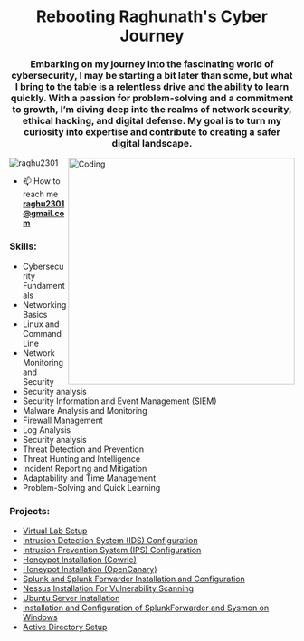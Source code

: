 <h1 align="center">Rebooting Raghunath's Cyber Journey</h1>
<h3 align="center">Embarking on my journey into the fascinating world of cybersecurity, I may be starting a bit later than some, but what I bring to the table is a relentless drive and the ability to learn quickly. With a passion for problem-solving and a commitment to growth, I’m diving deep into the realms of network security, ethical hacking, and digital defense. My goal is to turn my curiosity into expertise and contribute to creating a safer digital landscape.</h3>

<img align="right" alt="Coding" width="400" src="https://cdn.dribbble.com/users/1162077/screenshots/3848914/programmer.gif">
<p align="left"> <img src="https://komarev.com/ghpvc/?username=raghu2301&label=Profile%20views&color=0e75b6&style=flat" alt="raghu2301" /> </p>

- 📫 How to reach me **raghu2301@gmail.com**


<p align="left">
</p>

<h3 align="left">Skills:</h3>
<ul>
  <li>Cybersecurity Fundamentals</li>
  <li>Networking Basics</li>
  <li>Linux and Command Line</li>
  <li>Network Monitoring and Security</li>
  <li>Security analysis</li>
  <li>Security Information and Event Management (SIEM)</li>
  <li>Malware Analysis and Monitoring</li>
  <li>Firewall Management</li>
  <li>Log Analysis</li>
  <li>Security analysis</li>
  <li>Threat Detection and Prevention</li>
  <li>Threat Hunting and Intelligence</li>
  <li>Incident Reporting and Mitigation</li>
  <li>Adaptability and Time Management</li>
  <li>Problem-Solving and Quick Learning</li>
</ul>
<h3 align="left">Projects:</h3>

- [Virtual Lab Setup](https://github.com/raghu2301/Virtual_Lab_Setup/blob/main/README.md)
- [Intrusion Detection System (IDS) Configuration](https://github.com/raghu2301/IDS_Configuration_Suricata/blob/main/README.md)
- [Intrusion Prevention System (IPS) Configuration](https://github.com/raghu2301/IPS_Configuration_Suricata/blob/main/README.md)
- [Honeypot Installation (Cowrie)](https://github.com/raghu2301/Honeypot_Cowrie_Installation/blob/main/README.md)
- [Honeypot Installation (OpenCanary)](https://github.com/raghu2301/Honeypot_OpenCanary_Installation/blob/main/README.md)
- [Splunk and Splunk Forwarder Installation and Configuration](https://github.com/raghu2301/Splunk_Installation_Configuration/blob/main/README.md)
- [Nessus Installation For Vulnerability Scanning](https://github.com/raghu2301/Nessus_Installation_For_Vulnerability_Scanning/blob/main/README.md)
- [Ubuntu Server Installation](https://github.com/raghu2301/Ubuntu_Server_Installation/blob/main/README.md)
- [Installation and Configuration of SplunkForwarder and Sysmon on Windows](https://github.com/raghu2301/Installation_Configuration_SplunkForwarder_Sysmon_On_Windows/blob/main/README.md)
- [Active Directory Setup](https://github.com/raghu2301/Active_Directory/blob/main/README.md)
